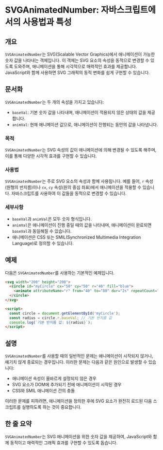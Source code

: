 <!--
Meta Description: # SVGAnimatedNumber: 자바스크립트에서의 사용법과 특성 ## 개요 `SVGAnimatedNumber`는 SVG(Scalable Vector Graphics)에서 애니메이션이 가능한 숫자 값을 나타내는 객체입니다. 이 객체는 SVG 요소의 속성을 동적으로 ...
Meta Keywords: svg, svganimatednumber, 있습니다, 애니메이션이, 애니메이션을
-->

# SVGAnimatedNumber: 자바스크립트에서의 사용법과 특성

## 개요
`SVGAnimatedNumber`는 SVG(Scalable Vector Graphics)에서 애니메이션이 가능한 숫자 값을 나타내는 객체입니다. 이 객체는 SVG 요소의 속성을 동적으로 변경할 수 있도록 도와주며, 애니메이션을 통해 시각적으로 매력적인 효과를 제공합니다. JavaScript와 함께 사용하면 SVG 그래픽의 동적 변화를 쉽게 구현할 수 있습니다.

## 문서화
`SVGAnimatedNumber`는 두 개의 속성을 가지고 있습니다:
- `baseVal`: 기본 숫자 값을 나타내며, 애니메이션이 적용되지 않은 상태의 값을 제공합니다.
- `animVal`: 현재 애니메이션 값으로, 애니메이션이 진행되는 동안의 값을 나타냅니다.

### 목적
`SVGAnimatedNumber`는 SVG 속성의 값이 애니메이션에 의해 변경될 수 있도록 해주며, 이를 통해 다양한 시각적 효과를 구현할 수 있습니다.

### 사용법
`SVGAnimatedNumber`는 주로 SVG 요소의 속성과 함께 사용됩니다. 예를 들어, `r` 속성(원형의 반지름)이나 `cx`, `cy` 속성(원의 중심 좌표)에서 애니메이션을 적용할 수 있습니다. 자바스크립트를 사용하여 이 값들을 동적으로 변경할 수 있습니다.

### 세부사항
- `baseVal`과 `animVal`은 모두 숫자 형식입니다.
- `animVal`은 애니메이션이 진행 중일 때의 값을 나타내며, 애니메이션이 완료되면 `baseVal`과 동일해질 수 있습니다.
- 애니메이션은 CSS 또는 SMIL(Synchronized Multimedia Integration Language)로 정의할 수 있습니다.

## 예제
다음은 `SVGAnimatedNumber`를 사용하는 기본적인 예제입니다.

```html
<svg width="200" height="200">
  <circle id="myCircle" cx="50" cy="50" r="40" fill="blue">
    <animate attributeName="r" from="40" to="80" dur="2s" repeatCount="indefinite" />
  </circle>
</svg>

<script>
  const circle = document.getElementById('myCircle');
  const radius = circle.r.baseVal; // 기본 반지름 값
  console.log(`기본 반지름 값: ${radius}`);
</script>
```

## 설명
`SVGAnimatedNumber`를 사용할 때의 일반적인 문제는 애니메이션이 시작되지 않거나, 예기치 않게 종료되는 경우입니다. 이러한 문제는 다음과 같은 원인으로 발생할 수 있습니다:
- 애니메이션 속성이 올바르게 설정되지 않은 경우
- SVG 요소가 DOM에 추가되기 전에 애니메이션이 시작된 경우
- CSS와 SMIL 애니메이션 간의 충돌

이러한 문제를 피하려면, 애니메이션을 정의한 후에 SVG 요소가 완전히 로드된 다음 스크립트를 실행하도록 하는 것이 중요합니다.

## 한 줄 요약
`SVGAnimatedNumber`는 SVG 애니메이션을 위한 숫자 값을 제공하여, JavaScript와 함께 동적이고 매력적인 그래픽 효과를 구현할 수 있도록 돕습니다.